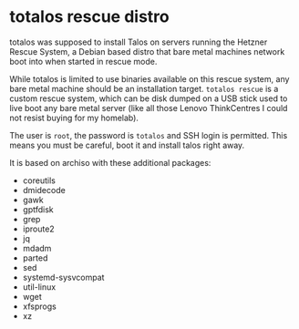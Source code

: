 # totalos rescue distro

totalos was supposed to install Talos on servers running the Hetzner
Rescue System, a Debian based distro that bare metal machines network
boot into when started in rescue mode.

While totalos is limited to use binaries available on this rescue
system, any bare metal machine should be an installation target.
`totalos rescue` is a custom rescue system, which can be disk dumped
on a USB stick used to live boot any bare metal server (like all
those Lenovo ThinkCentres I could not resist buying for my homelab).

The user is `root`, the password is `totalos` and SSH login is permitted.
This means you must be careful, boot it and install talos right away.

It is based on archiso with these additional packages:
- coreutils
- dmidecode
- gawk
- gptfdisk
- grep
- iproute2
- jq
- mdadm
- parted
- sed
- systemd-sysvcompat
- util-linux
- wget
- xfsprogs
- xz
